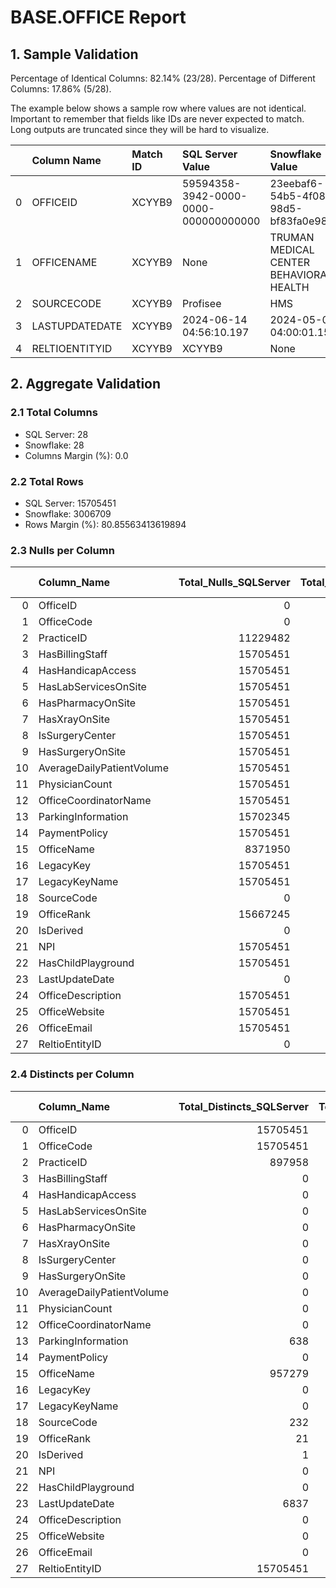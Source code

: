 # BASE.OFFICE Report

## 1. Sample Validation

Percentage of Identical Columns: 82.14% (23/28).
Percentage of Different Columns: 17.86% (5/28).

The example below shows a sample row where values are not identical. Important to remember that fields like IDs are never expected to match. Long outputs are truncated since they will be hard to visualize.

|    | Column Name    | Match ID   | SQL Server Value                     | Snowflake Value                         |
|---:|:---------------|:-----------|:-------------------------------------|:----------------------------------------|
|  0 | OFFICEID       | XCYYB9     | 59594358-3942-0000-0000-000000000000 | 23eebaf6-54b5-4f08-98d5-bf83fa0e9809    |
|  1 | OFFICENAME     | XCYYB9     | None                                 | TRUMAN MEDICAL CENTER BEHAVIORAL HEALTH |
|  2 | SOURCECODE     | XCYYB9     | Profisee                             | HMS                                     |
|  3 | LASTUPDATEDATE | XCYYB9     | 2024-06-14 04:56:10.197              | 2024-05-02 04:00:01.150                 |
|  4 | RELTIOENTITYID | XCYYB9     | XCYYB9                               | None                                    |

## 2. Aggregate Validation

### 2.1 Total Columns
- SQL Server: 28
- Snowflake: 28
- Columns Margin (%): 0.0

### 2.2 Total Rows
- SQL Server: 15705451
- Snowflake: 3006709
- Rows Margin (%): 80.85563413619894

### 2.3 Nulls per Column
|    | Column_Name               |   Total_Nulls_SQLServer |   Total_Nulls_Snowflake |   Margin (%) |
|---:|:--------------------------|------------------------:|------------------------:|-------------:|
|  0 | OfficeID                  |                       0 |                       0 |          0   |
|  1 | OfficeCode                |                       0 |                       0 |          0   |
|  2 | PracticeID                |                11229482 |                 2545491 |         77.3 |
|  3 | HasBillingStaff           |                15705451 |                 3006709 |         80.9 |
|  4 | HasHandicapAccess         |                15705451 |                 3006709 |         80.9 |
|  5 | HasLabServicesOnSite      |                15705451 |                 3006709 |         80.9 |
|  6 | HasPharmacyOnSite         |                15705451 |                 3006709 |         80.9 |
|  7 | HasXrayOnSite             |                15705451 |                 3006709 |         80.9 |
|  8 | IsSurgeryCenter           |                15705451 |                 3006709 |         80.9 |
|  9 | HasSurgeryOnSite          |                15705451 |                 3006709 |         80.9 |
| 10 | AverageDailyPatientVolume |                15705451 |                 3006709 |         80.9 |
| 11 | PhysicianCount            |                15705451 |                 3006709 |         80.9 |
| 12 | OfficeCoordinatorName     |                15705451 |                 3006709 |         80.9 |
| 13 | ParkingInformation        |                15702345 |                 3006444 |         80.9 |
| 14 | PaymentPolicy             |                15705451 |                 3006709 |         80.9 |
| 15 | OfficeName                |                 8371950 |                 1257755 |         85   |
| 16 | LegacyKey                 |                15705451 |                 3006709 |         80.9 |
| 17 | LegacyKeyName             |                15705451 |                 3006709 |         80.9 |
| 18 | SourceCode                |                       0 |                       0 |          0   |
| 19 | OfficeRank                |                15667245 |                 3006709 |         80.8 |
| 20 | IsDerived                 |                       0 |                       0 |          0   |
| 21 | NPI                       |                15705451 |                 3006709 |         80.9 |
| 22 | HasChildPlayground        |                15705451 |                 3006709 |         80.9 |
| 23 | LastUpdateDate            |                       0 |                       0 |          0   |
| 24 | OfficeDescription         |                15705451 |                 3006709 |         80.9 |
| 25 | OfficeWebsite             |                15705451 |                 3006709 |         80.9 |
| 26 | OfficeEmail               |                15705451 |                 3006709 |         80.9 |
| 27 | ReltioEntityID            |                       0 |                 3006709 |        inf   |

### 2.4 Distincts per Column
|    | Column_Name               |   Total_Distincts_SQLServer |   Total_Distincts_Snowflake |   Margin (%) |
|---:|:--------------------------|----------------------------:|----------------------------:|-------------:|
|  0 | OfficeID                  |                    15705451 |                     3006709 |         80.9 |
|  1 | OfficeCode                |                    15705451 |                     3006709 |         80.9 |
|  2 | PracticeID                |                      897958 |                      268878 |         70.1 |
|  3 | HasBillingStaff           |                           0 |                           0 |          0   |
|  4 | HasHandicapAccess         |                           0 |                           0 |          0   |
|  5 | HasLabServicesOnSite      |                           0 |                           0 |          0   |
|  6 | HasPharmacyOnSite         |                           0 |                           0 |          0   |
|  7 | HasXrayOnSite             |                           0 |                           0 |          0   |
|  8 | IsSurgeryCenter           |                           0 |                           0 |          0   |
|  9 | HasSurgeryOnSite          |                           0 |                           0 |          0   |
| 10 | AverageDailyPatientVolume |                           0 |                           0 |          0   |
| 11 | PhysicianCount            |                           0 |                           0 |          0   |
| 12 | OfficeCoordinatorName     |                           0 |                           0 |          0   |
| 13 | ParkingInformation        |                         638 |                         197 |         69.1 |
| 14 | PaymentPolicy             |                           0 |                           0 |          0   |
| 15 | OfficeName                |                      957279 |                      727220 |         24   |
| 16 | LegacyKey                 |                           0 |                           0 |          0   |
| 17 | LegacyKeyName             |                           0 |                           0 |          0   |
| 18 | SourceCode                |                         232 |                         216 |          6.9 |
| 19 | OfficeRank                |                          21 |                           0 |        100   |
| 20 | IsDerived                 |                           1 |                           1 |          0   |
| 21 | NPI                       |                           0 |                           0 |          0   |
| 22 | HasChildPlayground        |                           0 |                           0 |          0   |
| 23 | LastUpdateDate            |                        6837 |                       90033 |       1216.8 |
| 24 | OfficeDescription         |                           0 |                           0 |          0   |
| 25 | OfficeWebsite             |                           0 |                           0 |          0   |
| 26 | OfficeEmail               |                           0 |                           0 |          0   |
| 27 | ReltioEntityID            |                    15705451 |                           0 |        100   |
